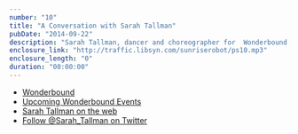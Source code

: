 ```yaml
---
number: "10"
title: "A Conversation with Sarah Tallman"
pubDate: "2014-09-22"
description: "Sarah Tallman, dancer and choreographer for  Wonderbound, sat down for an interview about her new piece prepared for the upcoming production Enduring Grace. Hear about Tallman's influences and creative process as well as the classical dance roots that underpin Wonderbound's modern take on dance, collaborative art and performance."
enclosure_link: "http://traffic.libsyn.com/sunriserobot/ps10.mp3"
enclosure_length: "0"
duration: "00:00:00"
---
```

- [Wonderbound](http://wonderbound.com/)
- [Upcoming Wonderbound Events](http://wonderbound.com/upcoming-shows-events/)
- [Sarah Tallman on the web](http://sarahtallman.com/)
- [Follow @Sarah_Tallman on Twitter](https://twitter.com/sarah_tallman)